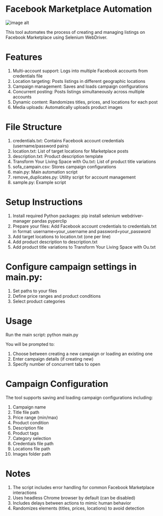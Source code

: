 
# Facebook Marketplace Automation 
![image alt]()

This tool automates the process of creating and managing listings on Facebook Marketplace using Selenium WebDriver.
#   Features
1.  Multi-account support: Logs into multiple Facebook accounts from credentials file
2.  Location targeting: Posts listings in different geographic locations
3.  Campaign management: Saves and loads campaign configurations
4.  Concurrent posting: Posts listings simultaneously across multiple accounts
5.  Dynamic content: Randomizes titles, prices, and locations for each post
6.  Media uploads: Automatically uploads product images
#   File Structure
1.  credentials.txt: Contains Facebook account credentials (username/password pairs)
2.  location.txt: List of target locations for Marketplace posts
3.  description.txt: Product description template
4.  Transform Your Living Space with Ou.txt: List of product title variations
5.  sofa_campain.csv: Stores campaign configurations
6.  main.py: Main automation script
7.  remove_duplicates.py: Utility script for account management
8.  sample.py: Example script
#   Setup Instructions
1.  Install required Python packages: pip install selenium webdriver-manager pandas pyperclip
2.  Prepare your files: Add Facebook account credentials to credentials.txt in format: username=your_username and  password=your_password
3.  Add target locations to location.txt (one per line)
4.  Add product description to description.txt
5.  Add product title variations to Transform Your Living Space with Ou.txt
#   Configure campaign settings in main.py:
1.  Set paths to your files
2.  Define price ranges and product conditions
3.  Select product categories
#   Usage
Run the main script:
python main.py

You will be prompted to:
1.  Choose between creating a new campaign or loading an existing one
2.  Enter campaign details (if creating new)
3.  Specify number of concurrent tabs to open
#   Campaign Configuration
The tool supports saving and loading campaign configurations including:

1.  Campaign name
2.  Title file path
3.  Price range (min/max)
4.  Product condition
5.  Description file
6.  Product tags
7.  Category selection
8.  Credentials file path
9.  Locations file path
10. Images folder path
#   Notes
1.  The script includes error handling for common Facebook Marketplace interactions
2.  Uses headless Chrome browser by default (can be disabled)
3.  Includes delays between actions to mimic human behavior
4.  Randomizes elements (titles, prices, locations) to avoid detection



